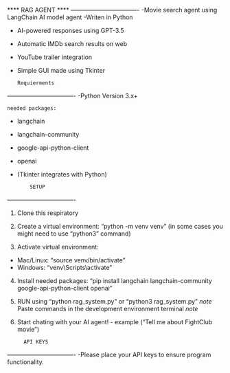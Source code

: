 **** RAG AGENT ****
———————————-
-Movie search agent using LangChain AI model agent
-Writen in Python
- AI-powered responses using GPT-3.5
- Automatic IMDb search results on web
- YouTube trailer integration
- Simple GUI made using Tkinter



      Requierments
———————————-
-Python Version 3.x+

	needed packages:

  - langchain
  - langchain-community
  - google-api-python-client
  - openai
  - (Tkinter integrates with Python)


            SETUP
———————————-
1. Clone this respiratory

  2. Create a virtual environment:
      “python -m venv venv” (in some cases you might need to use “python3” command)

  3. Activate virtual environment:
   - Mac/Linux: “source venv/bin/activate”
   - Windows: “venv\Scripts\activate”

4. Install needed packages:  “pip install langchain langchain-community google-api-python-client openai”

5. RUN using “python rag_system.py” or “python3 rag_system.py”
*note* Paste commands in the development environment terminal *note*

6. Start chating with your AI agent! - example (“Tell me about FightClub movie”)


         API KEYS
———————————-
-Please place your API keys to ensure program functionality.
